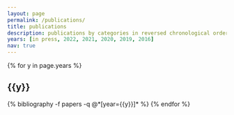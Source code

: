 ```yaml
---
layout: page
permalink: /publications/
title: publications
description: publications by categories in reversed chronological order. generated by jekyll-scholar.
years: [in press, 2022, 2021, 2020, 2019, 2016]
nav: true
---
```


<div class="publications">

{% for y in page.years %}
  <h2 class="year">{{y}}</h2>
  {% bibliography -f papers -q @*[year={{y}}]* %}
{% endfor %}

</div>
